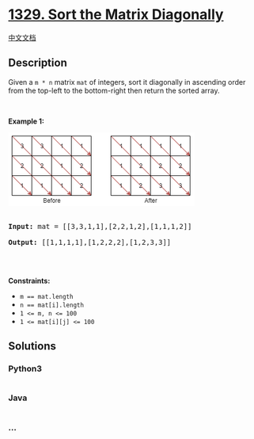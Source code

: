 # [1329. Sort the Matrix Diagonally](https://leetcode.com/problems/sort-the-matrix-diagonally)

[中文文档](/solution/1300-1399/1329.Sort%20the%20Matrix%20Diagonally/README.md)

## Description
<p>Given a <code>m * n</code> matrix <code>mat</code>&nbsp;of integers, sort it diagonally in ascending order from the top-left to the bottom-right then return the sorted array.</p>



<p>&nbsp;</p>

<p><strong>Example 1:</strong></p>

![](./images/1482_example_1_2.png)

<pre>

<strong>Input:</strong> mat = [[3,3,1,1],[2,2,1,2],[1,1,1,2]]

<strong>Output:</strong> [[1,1,1,1],[1,2,2,2],[1,2,3,3]]

</pre>



<p>&nbsp;</p>

<p><strong>Constraints:</strong></p>



<ul>
	<li><code>m ==&nbsp;mat.length</code></li>
	<li><code>n ==&nbsp;mat[i].length</code></li>
	<li><code>1 &lt;= m, n&nbsp;&lt;= 100</code></li>
	<li><code>1 &lt;= mat[i][j] &lt;= 100</code></li>
</ul>


## Solutions


<!-- tabs:start -->

### **Python3**

```python

```

### **Java**

```java

```

### **...**
```

```

<!-- tabs:end -->